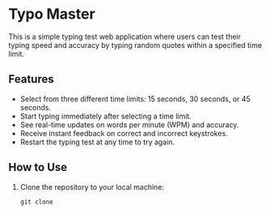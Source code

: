 # Typo Master

This is a simple typing test web application where users can test their typing speed and accuracy by typing random quotes within a specified time limit.

## Features

- Select from three different time limits: 15 seconds, 30 seconds, or 45 seconds.
- Start typing immediately after selecting a time limit.
- See real-time updates on words per minute (WPM) and accuracy.
- Receive instant feedback on correct and incorrect keystrokes.
- Restart the typing test at any time to try again.

## How to Use

1. Clone the repository to your local machine:
   ```
   git clone 

